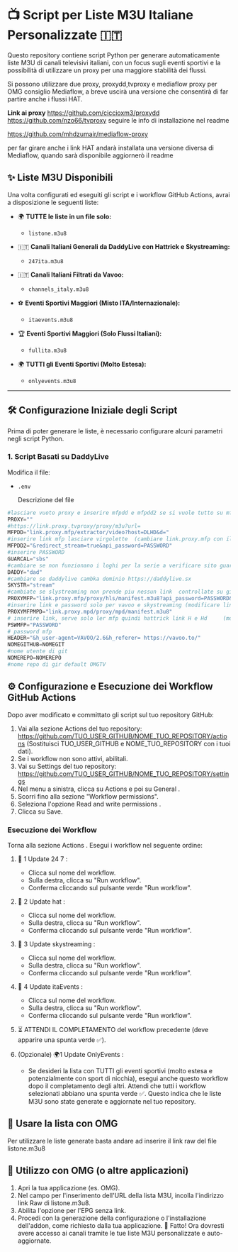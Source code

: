 # 📺 Script per Liste M3U Italiane Personalizzate 🇮🇹

Questo repository contiene script Python per generare automaticamente liste M3U di canali televisivi italiani, con un focus sugli eventi sportivi e la possibilità di utilizzare un proxy per una maggiore stabilità dei flussi.

Si possono utilizzare due proxy, proxydd,tvproxy e mediaflow proxy
per OMG consiglio Mediaflow, a breve uscirà una versione che consentirà di far partire anche i flussi HAT.

**Link ai proxy**
https://github.com/ciccioxm3/proxydd 
https://github.com/nzo66/tvproxy
seguire le info di installazione nel readme

https://github.com/mhdzumair/mediaflow-proxy

per far girare anche i link HAT andarà installata una versione diversa di Mediaflow, quando sarà disponibile aggiornerò il readme

## ✨ Liste M3U Disponibili

Una volta configurati ed eseguiti gli script e i workflow GitHub Actions, avrai a disposizione le seguenti liste:

*   🌍 **TUTTE le liste in un file solo:**
    *   `listone.m3u8`


      
*   🇮🇹 **Canali Italiani Generali da DaddyLive con Hattrick e Skystreaming:**
    *   `247ita.m3u8`
*   🇮🇹 **Canali Italiani Filtrati da Vavoo:**
    *   `channels_italy.m3u8`
*   ⚽ **Eventi Sportivi Maggiori (Misto ITA/Internazionale):**
    *   `itaevents.m3u8`
*   🏆 **Eventi Sportivi Maggiori (Solo Flussi Italiani):**
    *   `fullita.m3u8`
*   🌍 **TUTTI gli Eventi Sportivi (Molto Estesa):**
    *   `onlyevents.m3u8`
---

## 🛠️ Configurazione Iniziale degli Script

Prima di poter generare le liste, è necessario configurare alcuni parametri negli script Python.

### 1. Script Basati su DaddyLive

Modifica il file:
*   `.env`
  
    Descrizione del file
  ```python
#lasciare vuoto proxy e inserire mfpdd e mfpdd2 se si vuole tutto su mfp, altrimenti vuoto mfpdd e mfpdd2 con link proxy propolato
PROXY=""
#https://link.proxy.tvproxy/proxy/m3u?url=  
MFPDD="link.proxy.mfp/extractor/video?host=DLHD&d=" 
#inserire link mfp lasciare virgolette  (cambiare link.proxy.mfp con il proprio link)
MFPDD2="&redirect_stream=true&api_password=PASSWORD"  
#inserire PASSWORD
GUARCAL="sbs"  
#cambiare se non funzionano i loghi per la serie a verificare sito guardacalcio https://t.me/guardacalcio
DADDY="dad"   
#cambiare se daddylive cambka dominio https://daddylive.sx
SKYSTR="stream"  
#cambiate se slystreaming non prende piu nessun link  controllate su giardiniblog o siti vari
PROXYMFP="link.proxy.mfp/proxy/hls/manifest.m3u8?api_password=PASSWORD&d="  
#inserire link e password solo per vavoo e skystreaming (modificare link.proxy.mfp e PASSWORD)
PROXYMFPMPD="link.proxy.mpd/proxy/mpd/manifest.m3u8" 
# inserire link, serve solo ler mfp quindi hattrick link H e Hd     (modificare link.proxy.mpd)
PSWMFP="PASSWORD"  
# password mfp
HEADER="&h_user-agent=VAVOO/2.6&h_referer= https://vavoo.to/"
NOMEGITHUB=NOMEGIT   
#nome utente di git
NOMEREPO=NOMEREPO  
#nome repo di gir default OMGTV
  ```
  
  
## ⚙️ Configurazione e Esecuzione dei Workflow GitHub Actions
Dopo aver modificato e committato gli script sul tuo repository GitHub:

1. Vai alla sezione Actions del tuo repository: https://github.com/TUO_USER_GITHUB/NOME_TUO_REPOSITORY/actions (Sostituisci TUO_USER_GITHUB e NOME_TUO_REPOSITORY con i tuoi dati).
2. Se i workflow non sono attivi, abilitali.
3. Vai su Settings del tuo repository: https://github.com/TUO_USER_GITHUB/NOME_TUO_REPOSITORY/settings
4. Nel menu a sinistra, clicca su Actions e poi su General .
5. Scorri fino alla sezione "Workflow permissions".
6. Seleziona l'opzione Read and write permissions .
7. Clicca su Save.

   
### Esecuzione dei Workflow
Torna alla sezione Actions . Esegui i workflow nel seguente ordine:

1. 🚀 1 Update 24 7 :
   - Clicca sul nome del workflow.
   - Sulla destra, clicca su "Run workflow".
   - Conferma cliccando sul pulsante verde "Run workflow".
2. 🚀 2 Update hat :
   - Clicca sul nome del workflow.
   - Sulla destra, clicca su "Run workflow".
   - Conferma cliccando sul pulsante verde "Run workflow".
3. 🚀 3 Update skystreaming :
   - Clicca sul nome del workflow.
   - Sulla destra, clicca su "Run workflow".
   - Conferma cliccando sul pulsante verde "Run workflow".
4. 🚀 4 Update itaEvents :
   - Clicca sul nome del workflow.
   - Sulla destra, clicca su "Run workflow".
   - Conferma cliccando sul pulsante verde "Run workflow".
2. ⏳ ATTENDI IL COMPLETAMENTO del workflow precedente (deve apparire una spunta verde ✅).

     
4. (Opzionale) 🌍1 Update OnlyEvents :
   - Se desideri la lista con TUTTI gli eventi sportivi (molto estesa e potenzialmente con sport di nicchia), esegui anche questo workflow dopo il completamento degli altri.
Attendi che tutti i workflow selezionati abbiano una spunta verde ✅. Questo indica che le liste M3U sono state generate e aggiornate nel tuo repository.



## 🔗 Usare la lista con OMG
Per utilizzare le liste generate basta andare ad inserire il link raw del file listone.m3u8

   
## 🔌 Utilizzo con OMG (o altre applicazioni)
1. Apri la tua applicazione (es. OMG).
2. Nel campo per l'inserimento dell'URL della lista M3U, incolla l'indirizzo link Raw di listone.m3u8.
3. Abilita l'opzione per l'EPG senza link.
5. Procedi con la generazione della configurazione o l'installazione dell'addon, come richiesto dalla tua applicazione.
🎉 Fatto! Ora dovresti avere accesso ai canali tramite le tue liste M3U personalizzate e auto-aggiornate.
